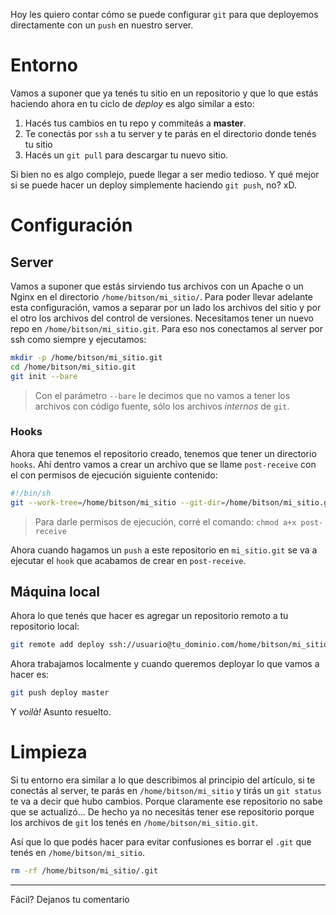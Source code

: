 <!--
.. title: Deployando directamente con git
.. slug: deployando-directamente-con-git
.. date: 2018-02-07 22:52:17 UTC-03:00
.. tags: deploy, devops, git
.. category: devops, git
.. link: 
.. description: Tutorial sobre como deployar directamente con git
.. type: text
.. author: lecovi
-->

Hoy les quiero contar cómo se puede configurar `git` para que deployemos
directamente con un `push` en nuestro server.

# Entorno

Vamos a suponer que ya tenés tu sitio en un repositorio y que lo que estás
haciendo ahora en tu ciclo de *deploy* es algo similar a esto:

1. Hacés tus cambios en tu repo y commiteás a **master**.
2. Te conectás por `ssh` a tu server y te parás en el directorio donde tenés tu
   sitio
3. Hacés un `git pull` para descargar tu nuevo sitio.

Si bien no es algo complejo, puede llegar a ser medio tedioso. Y qué mejor si
se puede hacer un deploy simplemente haciendo `git push`, no? xD.

# Configuración

## Server

Vamos a suponer que estás sirviendo tus archivos con un Apache o un Nginx en el
directorio `/home/bitson/mi_sitio/`. 
Para poder llevar adelante esta configuración, vamos a separar por un lado los
archivos del sitio y por el otro los archivos del control de versiones.
Necesitamos tener un nuevo repo en `/home/bitson/mi_sitio.git`. Para eso nos
conectamos al server por ssh como siempre y ejecutamos:

```bash
mkdir -p /home/bitson/mi_sitio.git
cd /home/bitson/mi_sitio.git
git init --bare
```

> Con el parámetro `--bare` le decimos que no vamos a tener los archivos con
> código fuente, sólo los archivos *internos* de `git`.

### Hooks

Ahora que tenemos el repositorio creado, tenemos que tener un directorio
`hooks`. Ahí dentro vamos a crear un archivo que se llame `post-receive` con el
con permisos de ejecución siguiente contenido:

```bash
#!/bin/sh
git --work-tree=/home/bitson/mi_sitio --git-dir=/home/bitson/mi_sitio.git checkout -f 
```

> Para darle permisos de ejecución, corré el comando: `chmod a+x post-receive`

Ahora cuando hagamos un `push` a este repositorio en `mi_sitio.git` se va a
ejecutar el `hook` que acabamos de crear en `post-receive`.

## Máquina local

Ahora lo que tenés que hacer es agregar un repositorio remoto a tu repositorio
local: 

```bash
git remote add deploy ssh://usuario@tu_dominio.com/home/bitson/mi_sitio.git
```

Ahora trabajamos localmente y cuando queremos deployar lo que vamos a hacer es:

```bash
git push deploy master
```

Y *voilà!* Asunto resuelto.

# Limpieza

Si tu entorno era similar a lo que describimos al principio del artículo, si te
conectás al server, te parás en `/home/bitson/mi_sitio` y tirás un `git status`
te va a decir que hubo cambios. Porque claramente ese repositorio no sabe que
se actualizó... De hecho ya no necesitás tener ese repositorio porque los
archivos de `git` los tenés en `/home/bitson/mi_sitio.git`. 

Así que lo que podés hacer para evitar confusiones es borrar el `.git` que
tenés en `/home/bitson/mi_sitio`.

```bash
rm -rf /home/bitson/mi_sitio/.git
```

----

Fácil? Dejanos tu comentario

